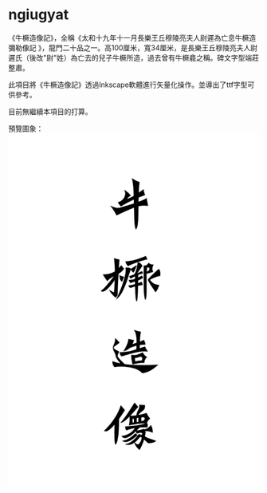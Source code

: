 # ngiugyat

《牛橛造像記》，全稱《太和十九年十一月長樂王丘穆陵亮夫人尉遲為亡息牛橛造彌勒像記 》，龍門二十品之一。高100厘米，寬34厘米，是長樂王丘穆陵亮夫人尉遲氏（後改"尉"姓）為亡去的兒子牛橛所造，過去曾有牛橛龕之稱。碑文字型端莊整肅。

此項目將《牛橛造像記》透過Inkscape軟體進行矢量化操作。並導出了ttf字型可供參考。

目前無繼續本項目的打算。

預覽圖象：
![](preview.png)